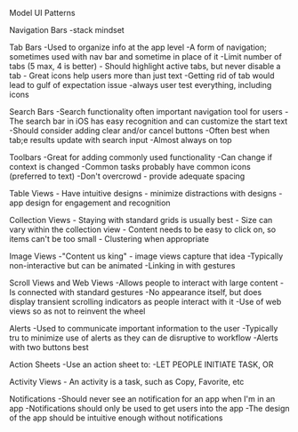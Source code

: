 Model UI Patterns

Navigation Bars
    -stack mindset

Tab Bars 
    -Used to organize info at the app level
    -A form of navigation; sometimes used with nav bar and sometime in place of it
    -Limit number of tabs (5 max, 4 is better)
    - Should highlight active tabs, but never disable a tab
    - Great icons help users more than just text
    -Getting rid of tab would lead to gulf of expectation issue 
    -always user test everything, including icons 

Search Bars
    -Search functionality often important navigation tool for users 
    -The search bar in iOS has easy recognition and can customize the start text
    -Should consider adding clear and/or cancel buttons 
    -Often best when tab;e results update with search input
    -Almost always on top

Toolbars
    -Great for adding commonly used functionality 
    -Can change if context is changed
    -Common tasks probably have common icons (preferred to text)
    -Don't overcrowd - provide adequate spacing 

Table Views 
    - Have intuitive designs
    - minimize distractions with designs 
    - app design for engagement and recognition

Collection Views 
    - Staying with standard grids is usually best
    - Size can vary within the collection view
    - Content needs to be easy to click on, so items can't be too small
    - Clustering when appropriate 

Image Views 
    -"Content us king" - image views capture that idea
    -Typically non-interactive but can be animated
    -Linking in with gestures 

Scroll Views and Web Views
    -Allows people to interact with large content 
    -Is connected with standard gestures
    -No appearance itself, but does display transient scrolling indicators as people interact with it
    -Use of web views so as not to reinvent the wheel

Alerts 
    -Used to communicate important information to the user
    -Typically tru to minimize use of alerts as they can de disruptive to workflow
    -Alerts with two buttons best

Action Sheets 
 -Use an action sheet to: 
 -LET PEOPLE INITIATE TASK, OR

Activity Views 
    - An activity is a task, such as Copy, Favorite, etc

Notifications 
    -Should never see an notification for an app when I'm in an app 
    -Notifications should only be used to get users into the app
    -The design of the app should be intuitive enough without notifications 




